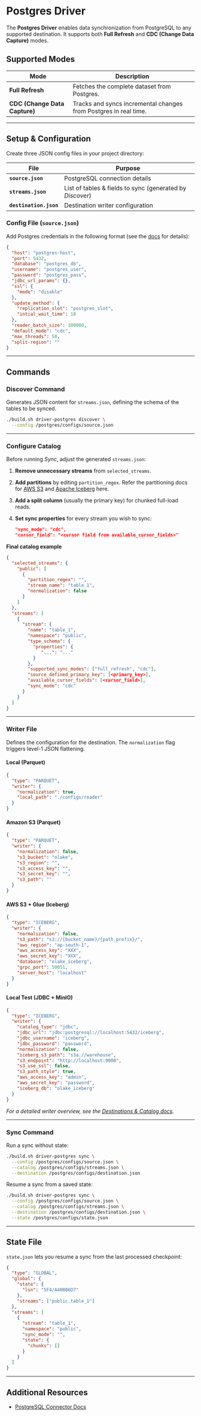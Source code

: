 # Postgres Driver

The **Postgres Driver** enables data synchronization from PostgreSQL to any supported destination. It supports both **Full Refresh** and **CDC (Change Data Capture)** modes.

## Supported Modes

| Mode                          | Description                                                      |
| ----------------------------- | ---------------------------------------------------------------- |
| **Full Refresh**              | Fetches the complete dataset from Postgres.                      |
| **CDC (Change Data Capture)** | Tracks and syncs incremental changes from Postgres in real time. |

---

## Setup & Configuration

Create three JSON config files in your project directory:

| File                   | Purpose                                                   |
| ---------------------- | --------------------------------------------------------- |
| **`source.json`**      | PostgreSQL connection details                             |
| **`streams.json`**     | List of tables & fields to sync (generated by _Discover_) |
| **`destination.json`** | Destination writer configuration                          |

### Config File (`source.json`)

Add Postgres credentials in the following format (see the [docs](https://olake.io/docs/connectors/postgres/config) for details):

```json
{
  "host": "postgres-host",
  "port": 5432,
  "database": "postgres_db",
  "username": "postgres_user",
  "password": "postgres_pass",
  "jdbc_url_params": {},
  "ssl": {
    "mode": "disable"
  },
  "update_method": {
    "replication_slot": "postgres_slot",
    "intial_wait_time": 10
  },
  "reader_batch_size": 100000,
  "default_mode": "cdc",
  "max_threads": 50,
  "split-region": ""
}
```

---

## Commands

### Discover Command

Generates JSON content for `streams.json`, defining the schema of the tables to be synced.

```bash
./build.sh driver-postgres discover \
  --config /postgres/configs/source.json
```

---

### Configure Catalog

Before running _Sync_, adjust the generated `streams.json`:

1. **Remove unnecessary streams** from `selected_streams`.
2. **Add partitions** by editing `partition_regex`. Refer the partitioning docs for [AWS S3](https://olake.io/docs/writers/s3/partitioning) and [Apache Iceberg](https://olake.io/docs/writers/iceberg/partitioning) here.
3. **Add a split column** (usually the primary key) for chunked full-load reads.
4. **Set sync properties** for every stream you wish to sync:

   ```json
   "sync_mode": "cdc",
   "cursor_field": "<cursor field from available_cursor_fields>"
   ```

**Final catalog example**

```json
{
  "selected_streams": {
    "public": [
      {
        "partition_regex": "",
        "stream_name": "table_1",
        "normalization": false
      }
    ]
  },
  "streams": [
    {
      "stream": {
        "name": "table_1",
        "namespace": "public",
        "type_schema": {
          "properties": {
             "...": "..."
          }
        },
        "supported_sync_modes": ["full_refresh", "cdc"],
        "source_defined_primary_key": [<primary_key>],
        "available_cursor_fields": [<cursor_field>],
        "sync_mode": "cdc"
      }
    }
  ]
}
```

---

### Writer File

Defines the configuration for the destination. The `normalization` flag triggers level-1 JSON flattening.

#### Local (Parquet)

```json
{
  "type": "PARQUET",
  "writer": {
    "normalization": true,
    "local_path": "./configs/reader"
  }
}
```

#### Amazon S3 (Parquet)

```json
{
  "type": "PARQUET",
  "writer": {
    "normalization": false,
    "s3_bucket": "olake",
    "s3_region": "",
    "s3_access_key": "",
    "s3_secret_key": "",
    "s3_path": ""
  }
}
```

#### AWS S3 + Glue (Iceberg)

```json
{
  "type": "ICEBERG",
  "writer": {
    "normalization": false,
    "s3_path": "s3://{bucket_name}/{path_prefix}/",
    "aws_region": "ap-south-1",
    "aws_access_key": "XXX",
    "aws_secret_key": "XXX",
    "database": "olake_iceberg",
    "grpc_port": 50051,
    "server_host": "localhost"
  }
}
```

#### Local Test (JDBC + MinIO)

```json
{
  "type": "ICEBERG",
  "writer": {
    "catalog_type": "jdbc",
    "jdbc_url": "jdbc:postgresql://localhost:5432/iceberg",
    "jdbc_username": "iceberg",
    "jdbc_password": "password",
    "normalization": false,
    "iceberg_s3_path": "s3a://warehouse",
    "s3_endpoint": "http://localhost:9000",
    "s3_use_ssl": false,
    "s3_path_style": true,
    "aws_access_key": "admin",
    "aws_secret_key": "password",
    "iceberg_db": "olake_iceberg"
  }
}
```

_For a detailed writer overview, see the [Destinations & Catalog docs](https://olake.io/docs/writers/iceberg/catalog/overview)._

---

### Sync Command

Run a sync without state:

```bash
./build.sh driver-postgres sync \
  --config /postgres/configs/source.json \
  --catalog /postgres/configs/streams.json \
  --destination /postgres/configs/destination.json
```

Resume a sync from a saved state:

```bash
./build.sh driver-postgres sync \
  --config /postgres/configs/source.json \
  --catalog /postgres/configs/streams.json \
  --destination /postgres/configs/destination.json \
  --state /postgres/configs/state.json
```

---

## State File

`state.json` lets you resume a sync from the last processed checkpoint:

```json
{
  "type": "GLOBAL",
  "global": {
    "state": {
      "lsn": "5F4/A400B6D7"
    },
    "streams": ["public.table_1"]
  },
  "streams": [
    {
      "stream": "table_1",
      "namespace": "public",
      "sync_mode": "",
      "state": {
        "chunks": []
      }
    }
  ]
}
```

---

## Additional Resources

- [PostgreSQL Connector Docs](https://olake.io/docs/connectors/postgres/overview)
